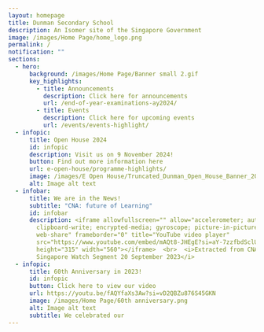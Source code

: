 ```yaml
---
layout: homepage
title: Dunman Secondary School
description: An Isomer site of the Singapore Government
image: /images/Home Page/home_logo.png
permalink: /
notification: ""
sections:
  - hero:
      background: /images/Home Page/Banner small 2.gif
      key_highlights:
        - title: Announcements
          description: Click here for announcements
          url: /end-of-year-examinations-ay2024/
        - title: Events
          description: Click here for upcoming events
          url: /events/events-highlight/
  - infopic:
      title: Open House 2024
      id: infopic
      description: Visit us on 9 November 2024!
      button: Find out more information here
      url: e-open-house/programme-highlights/
      image: /images/E Open House/Truncated_Dunman_Open_House_Banner_2024.jpg
      alt: Image alt text
  - infobar:
      title: We are in the News!
      subtitle: "CNA: future of Learning"
      id: infobar
      description: <iframe allowfullscreen="" allow="accelerometer; autoplay;
        clipboard-write; encrypted-media; gyroscope; picture-in-picture;
        web-share" frameborder="0" title="YouTube video player"
        src="https://www.youtube.com/embed/mAQt8-JHEgE?si=aY-7zzfbdSclU0vN"
        height="315" width="560"></iframe>  <br>  <i>Extracted from CNA
        Singapore Watch Segment 20 September 2023</i>
  - infopic:
      title: 60th Anniversary in 2023!
      id: infopic
      button: Click here to view our video
      url: https://youtu.be/fAQYfaXs3Aw?si=vD2QBZu876S45GKN
      image: /images/Home Page/60th anniversary.png
      alt: Image alt text
      subtitle: We celebrated our
---
```

